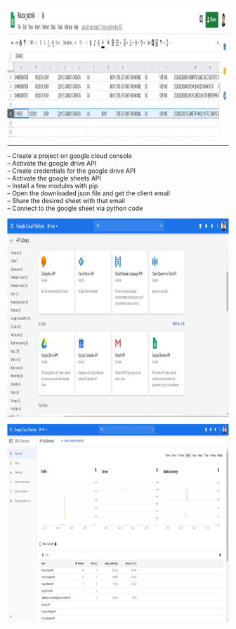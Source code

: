 <p align="center">
  <img width="800" height="300" src="https://github.com/ankur715/web/blob/master/raluca/API/google_drive_sheets/Capture_sheets.JPG"> 
</p>


---

– Create a project on google cloud console  
– Activate the google drive API  
– Create credentials for the google drive API  
– Activate the google sheets API  
– Install a few modules with pip  
– Open the downloaded json file and get the client email  
– Share the desired sheet with that email  
– Connect to the google sheet via python code  

<p align="center">
  <img width="800" height="450" src="https://github.com/ankur715/web/blob/master/raluca/API/google_drive_sheets/Capture_API.JPG"> 
</p>

<p align="center">
  <img width="800" height="450" src="https://github.com/ankur715/web/blob/master/raluca/API/google_drive_sheets/Capture_dashboard.JPG"> 
</p>
